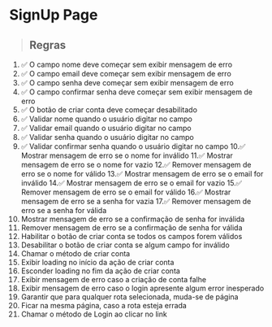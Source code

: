 # SignUp Page

> ## Regras 
1. ✅ O campo nome deve começar sem exibir mensagem de erro
2. ✅ O campo email deve começar sem exibir mensagem de erro
3. ✅ O campo senha deve começar sem exibir mensagem de erro
4. ✅ O campo confirmar senha deve começar sem exibir mensagem de erro
5. ✅ O botão de criar conta deve começar desabilitado
6. ✅ Validar nome quando o usuário digitar no campo
7. ✅ Validar email quando o usuário digitar no campo
8. ✅ Validar senha quando o usuário digitar no campo
9. ✅ Validar confirmar senha quando o usuário digitar no campo
10.✅ Mostrar mensagem de erro se o nome for inválido
11.✅ Mostrar mensagem de erro se o nome for vazio
12.✅ Remover mensagem de erro se o nome for válido
13.✅ Mostrar mensagem de erro se o email for inválido
14.✅ Mostrar mensagem de erro se o email for vazio
15.✅ Remover mensagem de erro se o email for válido
16.✅ Mostrar mensagem de erro se a senha for vazia
17.✅ Remover mensagem de erro se a senha for válida
18. Mostrar mensagem de erro se a confirmação de senha for inválida
19. Remover mensagem de erro se a confirmação de senha for válida
20. Habilitar o botão de criar conta se todos os campos forem válidos
21. Desabilitar o botão de criar conta se algum campo for inválido
22. Chamar o método de criar conta
23. Exibir loading no início da ação de criar conta
24. Esconder loading no fim da ação de criar conta
25. Exibir mensagem de erro caso a criação de conta falhe
26. Exibir mensagem de erro caso o login apresente algum error inesperado
27. Garantir que para qualquer rota selecionada, muda-se de página
28. Ficar na mesma página, caso a rota esteja errada
29. Chamar o método de Login ao clicar no link